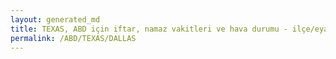 ```yaml
---
layout: generated_md
title: TEXAS, ABD için iftar, namaz vakitleri ve hava durumu - ilçe/eyalet seç
permalink: /ABD/TEXAS/DALLAS
---
```


<script type="text/javascript">
  var country = ABD;
  var city = TEXAS;
  var state = DALLAS;
  var lat = 72;
  var lon = 21;
</script>
